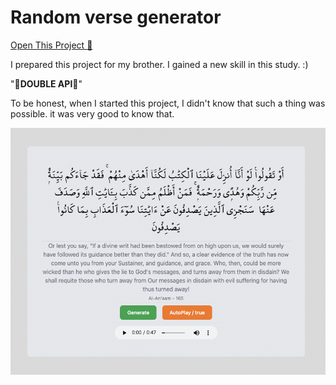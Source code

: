 # Random verse generator
[Open This Project :link:](https://random-ayah.vercel.app/)

I prepared this project for my brother. I gained a new skill in this study. :)

"**:tada:DOUBLE API:tada:**"

To be honest, when I started this project, I didn't know that such a thing was possible. it was very good to know that.

![](https://github.com/imhalid/random-ayah/blob/master/screen.png?raw=true)
